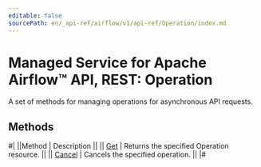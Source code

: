 ```yaml
---
editable: false
sourcePath: en/_api-ref/airflow/v1/api-ref/Operation/index.md
---
```


# Managed Service for Apache Airflow™ API, REST: Operation

A set of methods for managing operations for asynchronous API requests.

## Methods

#|
||Method | Description ||
|| [Get](get.md) | Returns the specified Operation resource. ||
|| [Cancel](cancel.md) | Cancels the specified operation. ||
|#